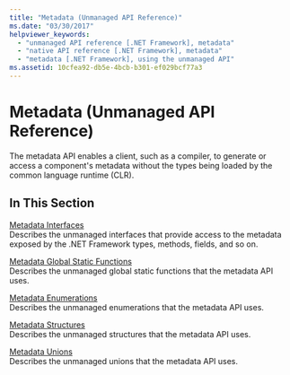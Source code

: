 ```yaml
---
title: "Metadata (Unmanaged API Reference)"
ms.date: "03/30/2017"
helpviewer_keywords: 
  - "unmanaged API reference [.NET Framework], metadata"
  - "native API reference [.NET Framework], metadata"
  - "metadata [.NET Framework], using the unmanaged API"
ms.assetid: 10cfea92-db5e-4bcb-b301-ef029bcf77a3
---
```

# Metadata (Unmanaged API Reference)
The metadata API enables a client, such as a compiler, to generate or access a component's metadata without the types being loaded by the common language runtime (CLR).  
  
## In This Section  
 [Metadata Interfaces](../../../../docs/framework/unmanaged-api/metadata/metadata-interfaces.md)  
 Describes the unmanaged interfaces that provide access to the metadata exposed by the .NET Framework types, methods, fields, and so on.  
  
 [Metadata Global Static Functions](../../../../docs/framework/unmanaged-api/metadata/metadata-global-static-functions.md)  
 Describes the unmanaged global static functions that the metadata API uses.  
  
 [Metadata Enumerations](../../../../docs/framework/unmanaged-api/metadata/metadata-enumerations.md)  
 Describes the unmanaged enumerations that the metadata API uses.  
  
 [Metadata Structures](../../../../docs/framework/unmanaged-api/metadata/metadata-structures.md)  
 Describes the unmanaged structures that the metadata API uses.  
  
 [Metadata Unions](../../../../docs/framework/unmanaged-api/metadata/metadata-unions.md)  
 Describes the unmanaged unions that the metadata API uses.

